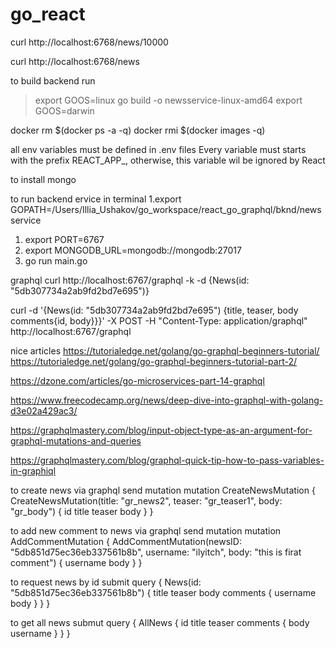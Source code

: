 # go_react

curl http://localhost:6768/news/10000

curl http://localhost:6768/news

to build backend run

> export GOOS=linux
> go build -o newsservice-linux-amd64
> export GOOS=darwin



docker rm $(docker ps -a -q)
docker rmi $(docker images -q)

all env variables must be defined in .env files
Every variable must starts with the prefix REACT_APP_, otherwise, this variable wil be ignored by React

to install mongo


to run backend ervice in terminal
1.export GOPATH=/Users/Illia_Ushakov/go_workspace/react_go_graphql/bknd/newsservice
1.  export PORT=6767
2.  export MONGODB_URL=mongodb://mongodb:27017
3.  go run main.go


graphql
curl http://localhost:6767/graphql -k -d {News(id: "5db307734a2ab9fd2bd7e695")}


curl -d '{News(id: "5db307734a2ab9fd2bd7e695") {title, teaser, body comments{id, body}}}' -X POST -H "Content-Type: application/graphql" http://localhost:6767/graphql


nice articles
https://tutorialedge.net/golang/go-graphql-beginners-tutorial/
https://tutorialedge.net/golang/go-graphql-beginners-tutorial-part-2/

https://dzone.com/articles/go-microservices-part-14-graphql

https://www.freecodecamp.org/news/deep-dive-into-graphql-with-golang-d3e02a429ac3/


https://graphqlmastery.com/blog/input-object-type-as-an-argument-for-graphql-mutations-and-queries

https://graphqlmastery.com/blog/graphql-quick-tip-how-to-pass-variables-in-graphiql


to create news via graphql send mutation
mutation CreateNewsMutation {
  CreateNewsMutation(title: "gr_news2", teaser: "gr_teaser1", body: "gr_body") {
    id
    title
    teaser
    body
  }
}

to add new comment to news via graphql send mutation
mutation AddCommentMutation {
  AddCommentMutation(newsID: "5db851d75ec36eb337561b8b", username: "ilyitch", body: "this is firat comment") {
    username
    body
  }
}


to request news by id submit query
{
  News(id: "5db851d75ec36eb337561b8b") {
    title
    teaser
    body
    comments {
      username
      body
    }
  }
}

to get all news submut query
{
  AllNews {
    id
    title
    teaser
	comments {
	  body
      username
	}
  }
}
